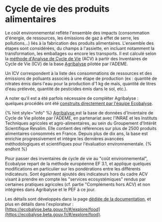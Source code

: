 # Cycle de vie des produits alimentaires

Le coût environnemental reflète l'ensemble des impacts (consommation d'énergie, de ressources, les émissions de gaz à effet de serre, les pollutions...) liés à la fabrication des produits alimentaires. L'ensemble des étapes sont considérées, du champs à l'assiette, en incluant notamment la transformation, les emballages ou encore les transports. Il est calculé selon la [méthode d'Analyse de Cycle de Vie](https://doc.agribalyse.fr/documentation/les-donnees/methodologie-acv) (ACV) à partir des Inventaires de Cycle de Vie (ICV) de la base [Agribalyse](https://agribalyse.ademe.fr/) pilotée par l'ADEME.&#x20;

Un ICV correspondent à la liste des consommations de ressources et des émissions de polluants associés à une étape de production (ex : quantité de nitrates émis dans l'eau pour la production d'1 kg de maïs, quantité de litres d'eau prélevée, quantité de pesticides émis dans le sol, etc.). &#x20;

A noter qu'il est a été parfois nécessaire de compléter Agribalyse : quelques procédés ont été [construits directement par l'équipe Ecobalyse](etape-1-ingredients/impacts-consideres-1.md).

{% hint style="info" %}
[Agribalyse ](../../)est la base de données d'Inventaire de Cycle de Vie pilotée par l'ADEME, en partenariat avec l'INRAE et les Instituts Techniques agricoles et agro-alimentaires, au sein du Groupement d'Intérêt Scientifique Revalim. Elle contient des références sur plus de 2500 produits alimentaires consommés en France. Depuis plus de dix ans, la base est enrichie progressivement et intègre les dernières avancées méthodologiques et scientifiques pour l'évaluation environnementale.&#x20;
{% endhint %}

Pour passer des inventaires de cycle de vie au "coût environnemental",  Ecobalyse repart de la méthode européenne EF 3.1, et applique quelques modifications en particulier sur les pondérations entre les différents indicateurs. Sont également ajoutés des indicateurs hors du cadre ACV visant à prendre en compte les "services ecosystémiques" rendus par certaines pratiques agricoles (cf. partie "Compléments hors ACV) et non intégrées dans Agribalyse et le PEF à ce jour.&#x20;

Les détails sont développés dans la page [dédiée de la documentation](https://fabrique-numerique.gitbook.io/sandbox/cout-environnemental), et plus en détails dans l'explorateur : [https://ecobalyse.beta.gouv.fr/#/explore/food](https://ecobalyse.beta.gouv.fr/#/explore/food).

